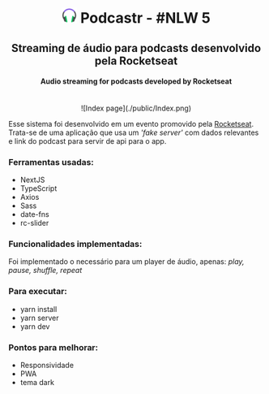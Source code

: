 <center>
  <h1> <img src='./public/favicon.png' width="30"/> Podcastr - #NLW 5 </h1>
  <h2> Streaming de áudio para podcasts desenvolvido pela Rocketseat </h2>
  <h4> Audio streaming for podcasts developed by Rocketseat </h4>
  </br>
  ![Index page](./public/Index.png)
  </br>
</center>

Esse sistema foi desenvolvido em um evento promovido pela [Rocketseat]('https://nextlevelweek.com/').
Trata-se de uma aplicação que usa um _'fake server'_ com dados relevantes e link do podcast para servir de api para o app.

### Ferramentas usadas:

- NextJS
- TypeScript
- Axios
- Sass
- date-fns
- rc-slider

### Funcionalidades implementadas:

Foi implementado o necessário para um player de áudio, apenas: _play, pause, shuffle, repeat_

### Para executar:

- yarn install
- yarn server
- yarn dev

### Pontos para melhorar:

- Responsividade
- PWA
- tema dark
